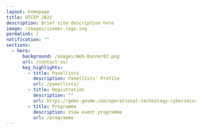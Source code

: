 ```yaml
---
layout: homepage
title: OTCEP 2022
description: Brief site description here
image: /images/isomer-logo.svg
permalink: /
notification: ""
sections:
  - hero:
      background: /images/Web-Banner02.png
      url: /contact-us/
      key_highlights:
        - title: Panellists
          description: Panellists' Profile
          url: /panellists/
        - title: Registration
          description: ""
          url: https://gems.gevme.com/operational-technology-cybersecurity-expert-panel-otcep-forum-2022-86911165
        - title: Programme
          description: View event programme
          url: /programme
---
```

